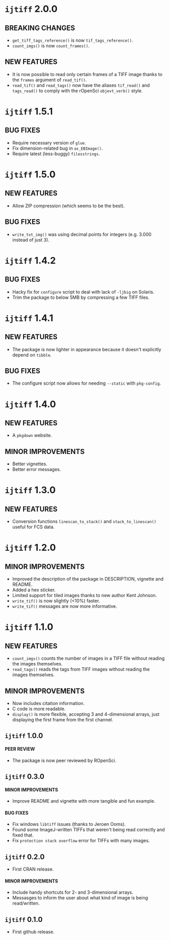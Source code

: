 # `ijtiff` 2.0.0

## BREAKING CHANGES
* `get_tiff_tags_reference()` is now `tif_tags_reference()`.
* `count_imgs()` is now `count_frames()`.

## NEW FEATURES
* It is now possible to read only certain frames of a TIFF image thanks to the `frames` argument of `read_tif()`.
* `read_tif()` and `read_tags()` now have the aliases `tif_read()` and `tags_read()` to comply with the rOpenSci `objevt_verb()` style.


# `ijtiff` 1.5.1

## BUG FIXES
* Require necessary version of `glue`.
* Fix dimension-related bug in `as_EBImage()`.
* Require latest (less-buggy) `filesstrings`.


# `ijtiff` 1.5.0

## NEW FEATURES
* Allow ZIP compression (which seems to be the best).

## BUG FIXES
* `write_txt_img()` was using decimal points for integers (e.g. 3.000 instead of just 3).


# `ijtiff` 1.4.2

## BUG FIXES
* Hacky fix for `configure` script to deal with lack of `-ljbig` on Solaris.
* Trim the package to below 5MB by compressing a few TIFF files.


# `ijtiff` 1.4.1

## NEW FEATURES
* The package is now lighter in appearance because it doesn't explicitly depend on `tibble`.

## BUG FIXES
* The configure script now allows for needing `--static` with `pkg-config`.


# `ijtiff` 1.4.0

## NEW FEATURES
* A `pkgdown` website.

## MINOR IMPROVEMENTS
* Better vignettes.
* Better error messages.


# `ijtiff` 1.3.0

## NEW FEATURES
* Conversion functions `linescan_to_stack()` and `stack_to_linescan()` useful for FCS data.


# `ijtiff` 1.2.0

## MINOR IMPROVEMENTS
* Improved the description of the package in DESCRIPTION, vignette and README.
* Added a hex sticker.
* Limited support for tiled images thanks to new author Kent Johnson.
* `write_tif()` is now slightly (<10%) faster.
* `write_tif()` messages are now more informative.


# `ijtiff` 1.1.0 

## NEW FEATURES
* `count_imgs()` counts the number of images in a TIFF file without reading the images themselves.
* `read_tags()` reads the tags from TIFF images without reading the images themselves.

## MINOR IMPROVEMENTS
* Now includes citation information.
* C code is more readable.
* `display()` is more flexible, accepting 3 and 4-dimensional arrays, just displaying the first frame from the first channel.


## `ijtiff` 1.0.0

#### PEER REVIEW
* The package is now peer reviewed by ROpenSci.


## `ijtiff` 0.3.0

#### MINOR IMPROVEMENTS
* Improve README and vignette with more tangible and fun example.

#### BUG FIXES
* Fix windows `libtiff` issues (thanks to Jeroen Ooms).
* Found some ImageJ-written TIFFs that weren't being read correctly and fixed that.
* Fix `protection stack overflow` error for TIFFs with many images.


## `ijtiff` 0.2.0
* First CRAN release.

#### MINOR IMPROVEMENTS
* Include handy shortcuts for 2- and 3-dimensional arrays.
* Messasges to inform the user about what kind of image is being read/written.


## `ijtiff` 0.1.0

* First github release.
